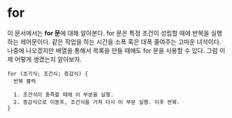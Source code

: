 # for
이 문서에서는 **for 문**에 대해 알아본다. for 문은 특정 조건이 성립할 때에 반복을 실행하는 제어문이다. 같은 작업을 하는 시간을 소폭 혹은 대폭 줄여주는 고마운 녀석이다. 나중에 나오겠지만 배열을 통해서 목록을 만들 때에도 for 문을 사용할 수 있다. 그럼 이제 어떻게 생겼는지 알아보자.

```text
for (초기식; 조건식; 증감식) {
  반복 블럭

  1. 조건식이 충족할 때에 이 부분을 실행.
  2. 증감식으로 이동후, 조건식을 거쳐 다시 이 부분 실행. 이후 반복.
}
```